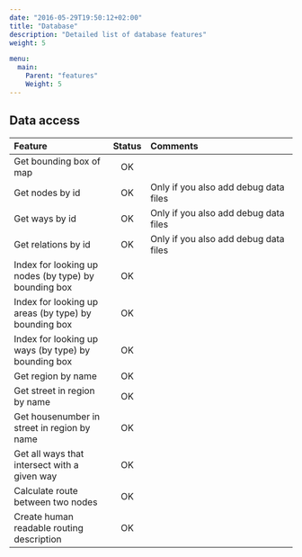 ```yaml
---
date: "2016-05-29T19:50:12+02:00"
title: "Database"
description: "Detailed list of database features"
weight: 5

menu:
  main:
    Parent: "features"
    Weight: 5
---
```


## Data access

<table class="sheet">
<thead>
<tr>
<th style="text-align: left; width: 35%">Feature</th>
<th style="text-align: left">Status</th>
<th style="text-align: left">Comments</th>
</tr>
</thead>
<tbody>

<tr>
<td style="text-align: left">Get bounding box of map</td>

<td style="text-align: center" class="ok">OK</td>

<td style="text-align: left"></td>
</tr>

<tr>
<td style="text-align: left">Get nodes by id</td>

<td style="text-align: center" class="ok">OK</td>

<td style="text-align: left">Only if you also add debug data files</td>
</tr>

<tr>
<td style="text-align: left">Get ways by id</td>

<td style="text-align: center" class="ok">OK</td>

<td style="text-align: left">Only if you also add debug data files</td>
</tr>

<tr>
<td style="text-align: left">Get relations by id</td>

<td style="text-align: center" class="ok">OK</td>

<td style="text-align: left">Only if you also add debug data files</td>
</tr>

<tr>
<td style="text-align: left">Index for looking up nodes (by type) by bounding box</td>

<td style="text-align: center" class="ok">OK</td>

<td style="text-align: left"></td>
</tr>

<tr>
<td style="text-align: left">Index for looking up areas (by type) by bounding box</td>

<td style="text-align: center" class="ok">OK</td>

<td style="text-align: left"></td>
</tr>

<tr>
<td style="text-align: left">Index for looking up ways (by type) by bounding box</td>

<td style="text-align: center" class="ok">OK</td>

<td style="text-align: left"></td>
</tr>

<tr>
<td style="text-align: left">Get region by name</td>

<td style="text-align: center" class="ok">OK</td>

<td style="text-align: left"></td>
</tr>

<tr>
<td style="text-align: left">Get street in region by name</td>

<td style="text-align: center" class="ok">OK</td>

<td style="text-align: left"></td>
</tr>

<tr>
<td style="text-align: left">Get housenumber in street in region by name</td>

<td style="text-align: center" class="ok">OK</td>

<td style="text-align: left"></td>
</tr>

<tr>
<td style="text-align: left">Get all ways that intersect with a given way</td>

<td style="text-align: center" class="ok">OK</td>

<td style="text-align: left"></td>
</tr>

<tr>
<td style="text-align: left">Calculate route between two nodes</td>

<td style="text-align: center" class="ok">OK</td>

<td style="text-align: left"></td>
</tr>

<tr>
<td style="text-align: left">Create human readable routing description</td>

<td style="text-align: center" class="ok">OK</td>

<td style="text-align: left"></td>
</tr>

</tbody>
</table>

